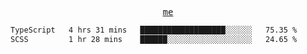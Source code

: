 <p align="center">
  <samp>
    <a href="https://yiwwhl.com">me</a>
  </samp>
</p>

<!--START_SECTION:waka-->

```txt
TypeScript   4 hrs 31 mins   ███████████████████░░░░░░   75.35 %
SCSS         1 hr 28 mins    ██████░░░░░░░░░░░░░░░░░░░   24.65 %
```

<!--END_SECTION:waka-->